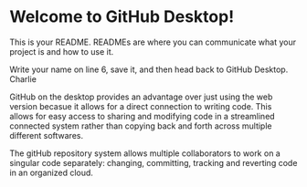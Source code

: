 # Welcome to GitHub Desktop!

This is your README. READMEs are where you can communicate what your project is and how to use it.

Write your name on line 6, save it, and then head back to GitHub Desktop.
Charlie

GitHub on the desktop provides an advantage over just using the web version becasue it allows for a direct connection to writing code. This allows for easy access to sharing and modifying code in a streamlined connected system rather than copying back and forth across multiple different softwares.

The gitHub repository system allows multiple collaborators to work on a singular code separately: changing, committing, tracking and reverting code in an organized cloud.  